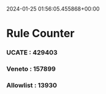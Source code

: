 2024-01-25 01:56:05.455868+00:00
# Rule Counter 
 ### UCATE : 429403

 ### Veneto : 157899

 ### Allowlist : 13930